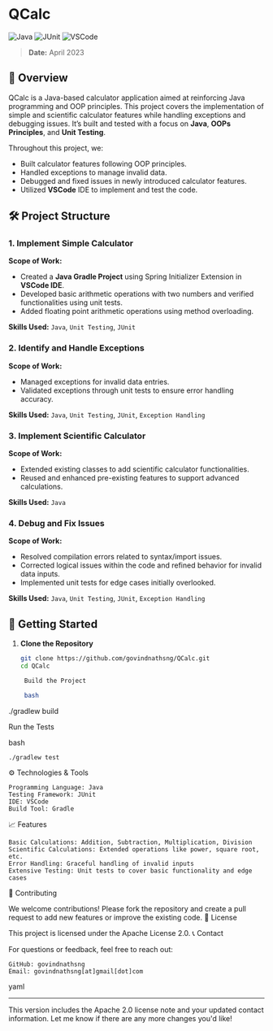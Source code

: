 # QCalc

![Java](https://img.shields.io/badge/Java-ED8B00?style=for-the-badge&logo=java&logoColor=white)
![JUnit](https://img.shields.io/badge/JUnit-25A162?style=for-the-badge&logo=junit5&logoColor=white)
![VSCode](https://img.shields.io/badge/VSCode-007ACC?style=for-the-badge&logo=visual-studio-code&logoColor=white)

> **Date:** April 2023

## 📘 Overview
QCalc is a Java-based calculator application aimed at reinforcing Java programming and OOP principles. This project covers the implementation of simple and scientific calculator features while handling exceptions and debugging issues. It’s built and tested with a focus on **Java**, **OOPs Principles**, and **Unit Testing**.

Throughout this project, we:
- Built calculator features following OOP principles.
- Handled exceptions to manage invalid data.
- Debugged and fixed issues in newly introduced calculator features.
- Utilized **VSCode** IDE to implement and test the code.

## 🛠️ Project Structure

### 1. **Implement Simple Calculator**
   **Scope of Work:**
   - Created a **Java Gradle Project** using Spring Initializer Extension in **VSCode IDE**.
   - Developed basic arithmetic operations with two numbers and verified functionalities using unit tests.
   - Added floating point arithmetic operations using method overloading.

   **Skills Used:** `Java`, `Unit Testing`, `JUnit`

### 2. **Identify and Handle Exceptions**
   **Scope of Work:**
   - Managed exceptions for invalid data entries.
   - Validated exceptions through unit tests to ensure error handling accuracy.

   **Skills Used:** `Java`, `Unit Testing`, `JUnit`, `Exception Handling`

### 3. **Implement Scientific Calculator**
   **Scope of Work:**
   - Extended existing classes to add scientific calculator functionalities.
   - Reused and enhanced pre-existing features to support advanced calculations.

   **Skills Used:** `Java`

### 4. **Debug and Fix Issues**
   **Scope of Work:**
   - Resolved compilation errors related to syntax/import issues.
   - Corrected logical issues within the code and refined behavior for invalid data inputs.
   - Implemented unit tests for edge cases initially overlooked.

   **Skills Used:** `Java`, `Unit Testing`, `JUnit`, `Exception Handling`

## 🚀 Getting Started

1. **Clone the Repository**
   ```bash
   git clone https://github.com/govindnathsng/QCalc.git
   cd QCalc

    Build the Project

    bash

./gradlew build

Run the Tests

bash

    ./gradlew test

⚙️ Technologies & Tools

    Programming Language: Java
    Testing Framework: JUnit
    IDE: VSCode
    Build Tool: Gradle

📈 Features

    Basic Calculations: Addition, Subtraction, Multiplication, Division
    Scientific Calculations: Extended operations like power, square root, etc.
    Error Handling: Graceful handling of invalid inputs
    Extensive Testing: Unit tests to cover basic functionality and edge cases

🤝 Contributing

We welcome contributions! Please fork the repository and create a pull request to add new features or improve the existing code.
📄 License

This project is licensed under the Apache License 2.0.
📞 Contact

For questions or feedback, feel free to reach out:

    GitHub: govindnathsng
    Email: govindnathsng[at]gmail[dot]com

yaml


---

This version includes the Apache 2.0 license note and your updated contact information. Let me know if there are any more changes you'd like!

